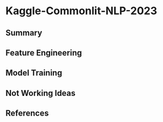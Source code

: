# Kaggle-Commonlit-NLP-2023

## Summary

## Feature Engineering

## Model Training

## Not Working Ideas

## References
